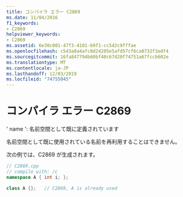 ```yaml
---
title: コンパイラ エラー C2869
ms.date: 11/04/2016
f1_keywords:
- C2869
helpviewer_keywords:
- C2869
ms.assetid: 6e30c001-47f3-4101-b9f1-cc542c9fffae
ms.openlocfilehash: c543a0a4afc0d24205e5afd57cf6ca0732f3edf4
ms.sourcegitcommit: 16fa847794b60bf40c67d20f74751a67fccb602e
ms.translationtype: MT
ms.contentlocale: ja-JP
ms.lasthandoff: 12/03/2019
ms.locfileid: "74755045"
---
```

# <a name="compiler-error-c2869"></a>コンパイラ エラー C2869

' name ': 名前空間として既に定義されています

名前空間として既に使用されている名前を再利用することはできません。

次の例では、C2869 が生成されます。

```cpp
// C2869.cpp
// compile with: /c
namespace A { int i; };

class A {};   // C2869, A is already used
```

